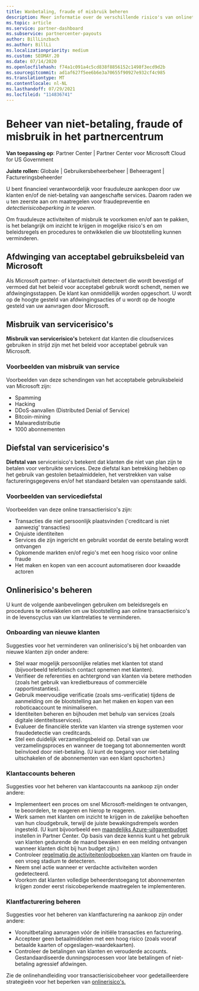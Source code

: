 ```yaml
---
title: Wanbetaling, fraude of misbruik beheren
description: Meer informatie over de verschillende risico's van onlinetransacties en de best practices voor het beheren en beperken van deze risico's in Partner Center.
ms.topic: article
ms.service: partner-dashboard
ms.subservice: partnercenter-payouts
author: BillLinzbach
ms.author: BillLi
ms.localizationpriority: medium
ms.custom: SEOMAY.20
ms.date: 07/14/2020
ms.openlocfilehash: f74a1c091a4c5cd838f8856152c1498f3ecd9d2b
ms.sourcegitcommit: ad1af627f5ee6b6e3a70655f90927e932cf4c985
ms.translationtype: MT
ms.contentlocale: nl-NL
ms.lasthandoff: 07/29/2021
ms.locfileid: "114836741"
---
```

# <a name="managing-non-payment-fraud-or-misuse-in-partner-center"></a>Beheer van niet-betaling, fraude of misbruik in het partnercentrum

**Van toepassing op**: Partner Center | Partner Center voor Microsoft Cloud for US Government

**Juiste rollen:** Globale | Gebruikersbeheerbeheer | Beheeragent | Factureringsbeheerder

U bent financieel verantwoordelijk voor frauduleuze aankopen door uw klanten en/of de niet-betaling van aangeschafte services. Daarom raden we u ten zeerste aan om maatregelen voor fraudepreventie en *detectierisicobeperking in te voeren.*

Om frauduleuze activiteiten of misbruik te voorkomen en/of aan te pakken, is het belangrijk om inzicht te krijgen in mogelijke risico's en om beleidsregels en procedures te ontwikkelen die uw blootstelling kunnen verminderen.

## <a name="enforcement-of-microsoft-acceptable-use-policy"></a>Afdwinging van acceptabel gebruiksbeleid van Microsoft

Als Microsoft partner- of klantactiviteit detecteert die wordt bevestigd of vermoed dat het beleid voor acceptabel gebruik wordt schendt, nemen we afdwingingsstappen. De klant kan onmiddellijk worden opgeschort. U wordt op de hoogte gesteld van afdwingingsacties of u wordt op de hoogte gesteld van uw aanvragen door Microsoft.

## <a name="abuse-of-service-risks"></a>Misbruik van servicerisico's

**Misbruik van servicerisico's** betekent dat klanten die cloudservices gebruiken in strijd zijn met het beleid voor acceptabel gebruik van Microsoft.

### <a name="examples-of-abuse-of-service"></a>Voorbeelden van misbruik van service

Voorbeelden van deze schendingen van het acceptabele gebruiksbeleid van Microsoft zijn:

- Spamming
- Hacking
- DDoS-aanvallen (Distributed Denial of Service)
- Bitcoin-mining
- Malwaredistributie
- 1000 abonnementen

## <a name="theft-of-service-risks"></a>Diefstal van servicerisico's

**Diefstal van** servicerisico's betekent dat klanten die niet van plan zijn te betalen voor verbruikte services. Deze diefstal kan betrekking hebben op het gebruik van gestolen betaalmiddelen, het verstrekken van valse factureringsgegevens en/of het standaard betalen van openstaande saldi.

### <a name="examples-of-service-theft"></a>Voorbeelden van servicediefstal

Voorbeelden van deze online transactierisico's zijn:

- Transacties die niet persoonlijk plaatsvinden ('creditcard is niet aanwezig' transacties)
- Onjuiste identiteiten
- Services die zijn ingericht en gebruikt voordat de eerste betaling wordt ontvangen
- Opkomende markten en/of regio's met een hoog risico voor online fraude
- Het maken en kopen van een account automatiseren door kwaadde actoren

## <a name="managing-online-risk"></a>Onlinerisico's beheren

U kunt de volgende aanbevelingen gebruiken om beleidsregels en procedures te ontwikkelen om uw blootstelling aan online transactierisico's in de levenscyclus van uw klantrelaties te verminderen.

### <a name="onboarding-new-customers"></a>Onboarding van nieuwe klanten

Suggesties voor het verminderen van onlinerisico's bij het onboarden van nieuwe klanten zijn onder andere:

- Stel waar mogelijk persoonlijke relaties met klanten tot stand (bijvoorbeeld telefonisch contact opnemen met klanten).
- Verifieer de referenties en achtergrond van klanten via betere methoden (zoals het gebruik van kredietbureaus of commerciële rapportinstanties).
- Gebruik meervoudige verificatie (zoals sms-verificatie) tijdens de aanmelding om de blootstelling aan het maken en kopen van een roboticaaccount te minimaliseren.
- Identiteiten beheren en bijhouden met behulp van services (zoals digitale identiteitsservices).
- Evalueer de financiële sterkte van klanten via strenge systemen voor fraudedetectie van creditcards.
- Stel een duidelijk verzamelingsbeleid op. Detail van uw verzamelingsproces en wanneer de toegang tot abonnementen wordt beïnvloed door niet-betaling. (U kunt de [](create-a-new-subscription.md#suspend-a-subscription) toegang voor niet-betaling uitschakelen of de abonnementen van een klant opschorten.)

### <a name="managing-customer-accounts"></a>Klantaccounts beheren

Suggesties voor het beheren van klantaccounts na aankoop zijn onder andere:

- Implementeert een proces om snel Microsoft-meldingen te ontvangen, te beoordelen, te reageren en hierop te reageren.
- Werk samen met klanten om inzicht te krijgen in de zakelijke behoeften van hun cloudgebruik, terwijl de juiste bewakingsdrempels worden ingesteld. (U kunt bijvoorbeeld een [maandelijks Azure-uitgavenbudget](set-an-azure-spending-budget-for-your-customers.md) instellen in Partner Center. Op basis van deze kennis kunt u het gebruik van klanten gedurende de maand bewaken en een melding ontvangen wanneer klanten dicht bij hun budget zijn.)
- Controleer [regelmatig de activiteitenlogboeken van](activity-logs.md) klanten om fraude in een vroeg stadium te detecteren.
- Neem snel actie wanneer er verdachte activiteiten worden gedetecteerd.
- Voorkom dat klanten volledige beheerderstoegang tot abonnementen krijgen zonder eerst risicobeperkende maatregelen te implementeren.

### <a name="managing-customer-billing"></a>Klantfacturering beheren

Suggesties voor het beheren van klantfacturering na aankoop zijn onder andere:

- Vooruitbetaling aanvragen vóór de initiële transacties en facturering.
- Accepteer geen betaalmiddelen met een hoog risico (zoals vooraf betaalde kaarten of opgeslagen-waardekaarten).
- Controleer de betalingen van klanten en verouderde accounts. Gestandaardiseerde dunningsprocessen voor late betalingen of niet-betaling agressief afdwingen.

Zie de onlinehandleiding voor transactierisicobeheer voor gedetailleerdere strategieën voor het beperken van [onlinerisico's.](https://query.prod.cms.rt.microsoft.com/cms/api/am/binary/RE4Bhtt)
